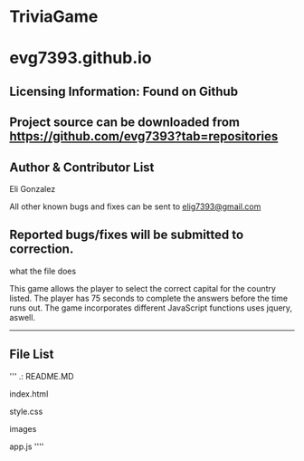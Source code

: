 # TriviaGame
# evg7393.github.io

Licensing Information: Found on Github
---
Project source can be downloaded from https://github.com/evg7393?tab=repositories
----

Author & Contributor List
---------
Eli Gonzalez

All other known bugs and fixes can be sent to elig7393@gmail.com

Reported bugs/fixes will be submitted to correction.
----

what the file does

This game allows the player to select the correct capital for the country listed. The player has 75 seconds to complete the answers before the time runs out. The game incorporates different JavaScript functions uses jquery, aswell. 

----

File List
----------
'''
.:
README.MD

index.html

style.css

images

app.js
''''

